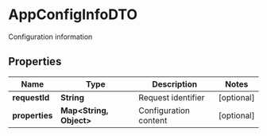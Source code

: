 

# AppConfigInfoDTO

Configuration information

## Properties

| Name | Type | Description | Notes |
|------------ | ------------- | ------------- | -------------|
|**requestId** | **String** | Request identifier |  [optional] |
|**properties** | **Map&lt;String, Object&gt;** | Configuration content |  [optional] |



